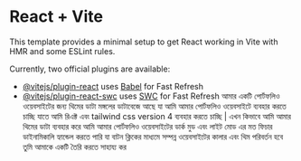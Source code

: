 # React + Vite

This template provides a minimal setup to get React working in Vite with HMR and some ESLint rules.

Currently, two official plugins are available:

- [@vitejs/plugin-react](https://github.com/vitejs/vite-plugin-react/blob/main/packages/plugin-react/README.md) uses [Babel](https://babeljs.io/) for Fast Refresh
- [@vitejs/plugin-react-swc](https://github.com/vitejs/vite-plugin-react-swc) uses [SWC](https://swc.rs/) for Fast Refresh
আমার একটি পোর্টফলিও ওয়েবসাইটের জন্য থিমের ডাটা মঙ্গলের ডাটাবেজে আছে যা আমি আমার পোর্টফলিও ওয়েবসাইটে ব্যবহার করতে চাচ্ছি যাতে আমি রিএক্ট এবং tailwind css version 4  ব্যবহার করতে চাচ্ছি | এখন কিভাবে আমি আমার থিমের ডাটা ব্যবহার করে আমি আমার পোর্টফলিও ওয়েবসাইটের ডার্ক মুড এবং লাইট মোড এর মত ফিচার ডাইনামিকালি হ্যান্ডেল করতে পারি যা বাটন ক্লিকের মাধ্যমে সম্পন্ন ওয়েবসাইটের কালার এবং থিম পরিবর্তন হবে তুমি আমাকে একটি তৈরি করতে সাহায্য কর
